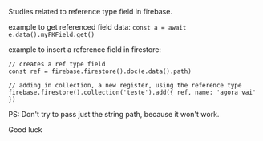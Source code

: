 Studies related to reference type field in firebase.

example to get referenced field data:
`const a = await e.data().myFKField.get()`

example to insert a reference field in firestore:
```
// creates a ref type field
const ref = firebase.firestore().doc(e.data().path) 

// adding in collection, a new register, using the reference type
firebase.firestore().collection('teste').add({ ref, name: 'agora vai' })
```

PS: Don't try to pass just the string path, because it won't work.

Good luck
